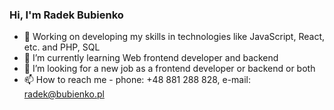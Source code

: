 ### Hi, I'm Radek Bubienko

- 🔭 Working on developing my skills in technologies like JavaScript, React, etc. and PHP, SQL
- 🌱 I’m currently learning Web frontend developer and backend
- 👯 I’m looking for a new job as a frontend developer or backend or both
- 📫 How to reach me -  phone: +48 881 288 828, e-mail: radek@bubienko.pl 
